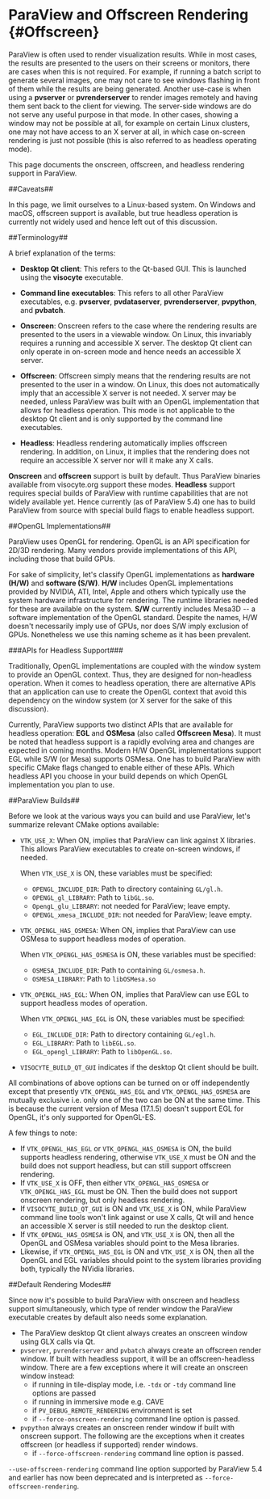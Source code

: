 ParaView and Offscreen Rendering        {#Offscreen}
================================

ParaView is often used to render visualization results. While in most cases,
the results are presented to the users on their screens or monitors, there are
cases when this is not required. For example, if running a batch script to
generate several images, one may not care to see windows flashing in front of
them while the results are being generated. Another use-case is when using a
**pvserver** or **pvrenderserver** to render images remotely and having them
sent back to the client for viewing. The server-side windows are do not serve
any useful purpose in that mode. In other cases, showing a window may not be
possible at all, for example on certain Linux clusters, one may not have access
to an X server at all, in which case on-screen rendering is just not possible
(this is also referred to as headless operating mode).

This page documents the onscreen, offscreen, and headless rendering support in
ParaView.

##Caveats##

In this page, we limit ourselves to a Linux-based system. On Windows and macOS,
offscreen support is available, but true headless operation is currently not
widely used and hence left out of this discussion.

##Terminology##

A brief explanation of the terms:

* **Desktop Qt client**: This refers to the Qt-based GUI. This is launched using
  the **visocyte** executable.

* **Command line executables**: This refers to all other ParaView executables,
  e.g. **pvserver**, **pvdataserver**, **pvrenderserver**, **pvpython**,
  and **pvbatch**.

* **Onscreen**: Onscreen refers to the case where the rendering results are
  presented to the users in a viewable window. On Linux, this invariably requires
  a running and accessible X server. The desktop Qt client can only operate in
  on-screen mode and hence needs an accessible X server.

* **Offscreen**: Offscreen simply means that the rendering results are not presented
  to the user in a window. On Linux, this does not automatically imply that an
  accessible X server is not needed. X server may be needed, unless ParaView
  was built with an OpenGL implementation that allows for headless operation.
  This mode is not applicable to the desktop Qt client and is only supported
  by the command line executables.

* **Headless**: Headless rendering automatically implies offscreen rendering.
  In addition, on Linux, it implies that the rendering does not require an
  accessible X server nor will it make any X calls.

**Onscreen** and **offscreen** support is built by default. Thus ParaView
binaries available from visocyte.org support these modes. **Headless** support
requires special builds of ParaView with runtime capabilities that are not
widely available yet. Hence currently (as of ParaView 5.4) one has to build
ParaView from source with special build flags to enable headless support.

##OpenGL Implementations##

ParaView uses OpenGL for rendering. OpenGL is an API specification for 2D/3D
rendering. Many vendors provide implementations of this API, including those
that build GPUs.

For sake of simplicity, let's classify OpenGL implementations as **hardware
(H/W)** and **software (S/W)**. **H/W** includes OpenGL implementations provided by
NVIDIA, ATI, Intel, Apple and others which typically use the system hardware
infrastructure for rendering. The runtime libraries needed for these are
available on the system. **S/W** currently includes Mesa3D -- a software
implementation of the OpenGL standard. Despite the names, H/W doesn't
necessarily imply use of GPUs, nor does S/W imply exclusion of GPUs. Nonetheless
we use this naming scheme as it has been prevalent.

###APIs for Headless Support###

Traditionally, OpenGL implementations are coupled with the window system to
provide an OpenGL context. Thus, they are designed for non-headless operation.
When it comes to headless operation, there are alternative APIs that an
application can use to create the OpenGL context that avoid this dependency on
the window system (or X server for the sake of this discussion).

Currently, ParaView supports two distinct APIs that are available for headless
operation: **EGL** and **OSMesa** (also called **Offscreen Mesa**). It must be
noted that headless support is a rapidly evolving area and changes are expected
in coming months. Modern H/W OpenGL implementations support EGL while S/W
(or Mesa) supports OSMesa. One has to build ParaView with specific CMake flags
changed to enable either of these APIs. Which headless API you choose in your
build depends on which OpenGL implementation you plan to use.

##ParaView Builds##

Before we look at the various ways you can build and use ParaView, let's
summarize relevant CMake options available:

* `VTK_USE_X`: When ON, implies that ParaView can link against X libraries.
  This allows ParaView executables to create on-screen windows, if needed.

  When `VTK_USE_X` is ON, these variables must be specified:
  * `OPENGL_INCLUDE_DIR`: Path to directory containing `GL/gl.h`.
  * `OPENGL_gl_LIBRARY`: Path to `libGL.so`.
  * `OpengL_glu_LIBRARY`: not needed for ParaView; leave empty.
  * `OPENGL_xmesa_INCLUDE_DIR`: not needed for ParaView; leave empty.

* `VTK_OPENGL_HAS_OSMESA`: When ON, implies that ParaView can use OSMesa
  to support headless modes of operation.

  When `VTK_OPENGL_HAS_OSMESA` is ON, these variables must be specified:
  * `OSMESA_INCLUDE_DIR`: Path to containing `GL/osmesa.h`.
  * `OSMESA_LIBRARY`: Path to `libOSMesa.so`

* `VTK_OPENGL_HAS_EGL`: When ON, implies that ParaView can use EGL to support
  headless modes of operation.

  When `VTK_OPENGL_HAS_EGL` is ON, these variables must be specified:
  * `EGL_INCLUDE_DIR`: Path to directory containing `GL/egl.h`.
  * `EGL_LIBRARY`: Path to `libEGL.so`.
  * `EGL_opengl_LIBRARY`: Path to `libOpenGL.so`.

* `VISOCYTE_BUILD_QT_GUI` indicates if the desktop Qt client should be built.


All combinations of above options can be turned on or off independently except that
presently `VTK_OPENGL_HAS_EGL` and `VTK_OPENGL_HAS_OSMESA` are mutually exclusive i.e.
only one of the two can be ON at the same time. This is because the current version of Mesa (17.1.5)
doesn't support EGL for OpenGL, it's only supported for OpenGL-ES.

A few things to note:
* If `VTK_OPENGL_HAS_EGL` or `VTK_OPENGL_HAS_OSMESA` is ON, the build supports headless rendering, otherwise
  `VTK_USE_X` must be ON and the build does not support headless, but can still support offscreen rendering.
* If `VTK_USE_X` is OFF, then either `VTK_OPENGL_HAS_OSMESA` or `VTK_OPENGL_HAS_EGL` must be ON. Then the build
  does not support onscreen rendering, but only headless rendering.
* If `VISOCYTE_BUILD_QT_GUI` is ON and `VTK_USE_X` is ON, while ParaView command line tools won't
  link against or use X calls, Qt will and hence an accessible X server is still needed to run the
  desktop client.
* If `VTK_OPENGL_HAS_OSMESA` is ON, and `VTK_USE_X` is ON, then all the OpenGL and OSMesa variables
  should point to the Mesa libraries.
* Likewise, if `VTK_OPENGL_HAS_EGL` is ON and `VTK_USE_X` is ON, then all the OpenGL and EGL variables should point
  to the system libraries providing both, typically the NVidia libraries.

##Default Rendering Modes##

Since now it's possible to build ParaView with onscreen and headless support simultaneously, which type of render window the ParaView
executable creates by default also needs some explanation.

* The ParaView desktop Qt client always creates an onscreen window using GLX calls via Qt.
* `pvserver`, `pvrenderserver` and `pvbatch` always create an offscreen render window. If built with headless support,
  it will be an offscreen-headless window. There are a few exceptions where it will create an onscreen window instead:
  - if running in tile-display mode, i.e. `-tdx` or `-tdy` command line options are passed
  - if running in immersive mode e.g. CAVE
  - if `PV_DEBUG_REMOTE_RENDERING` environment is set
  - if `--force-onscreen-rendering` command line option is passed.
* `pvpython` always creates an onscreen render window if built with onscreen support. The following are the exceptions when it
  creates offscreen (or headless if supported) render windows.
  - if `--force-offscreen-rendering` command line option is passed.

`--use-offscreen-rendering` command line option supported by ParaView 5.4 and earlier has now been deprecated and is
interpreted as `--force-offscreen-rendering`.
